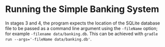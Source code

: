 # Running the Simple Banking System

In stages 3 and 4, the program expects the location of the SQLite database file to be passed as a command line argument using the `-fileName` option; for example `-filename data/banking.db`. This can be achieved with `gradle run --args='-fileName data/banking.db'`.
